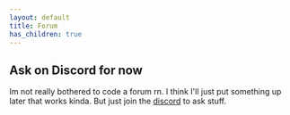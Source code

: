 ```yaml
---
layout: default
title: Forum
has_children: true
---
```


## Ask on Discord for now

Im not really bothered to code a forum rn. I think I'll just put something up later that works kinda. But just join the [discord](https://discord.gg/8ZpPu5A6) to ask stuff.
